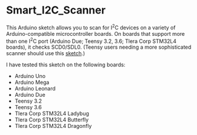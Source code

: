 # Smart_I2C_Scanner

This Arduino sketch allows you to scan for I<sup>2</sup>C devices on a variety of Arduino-compatible microcontroller boards.  On boards that support more than one I<sup>2</sup>C port (Arduino Due; Teensy 3.2, 3.6; Tlera Corp STM32L4 boards), it checks SCD0/SDL0.  (Teensy users needing a more sophisticated scanner should use this 
<a href="https://github.com/nox771/i2c_t3/tree/master/examples/advanced_scanner">sketch</a>.)

I have tested this sketch on the following boards:
* Arduino Uno
* Arduino Mega
* Arduino Leonard
* Arduino Due
* Teensy 3.2
* Teensy 3.6
* Tlera Corp STM32L4 Ladybug
* Tlera Corp STM32L4 Butterfly
* Tlera Corp STM32L4 Dragonfly

